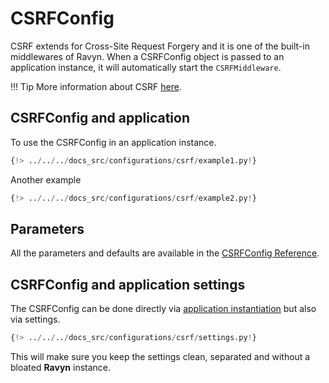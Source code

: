 # CSRFConfig

CSRF extends for Cross-Site Request Forgery and it is one of the built-in middlewares of Ravyn.
When a CSRFConfig object is passed to an application instance, it will automatically start the `CSRFMiddleware`.

!!! Tip
    More information about CSRF
    <a href="https://owasp.org/www-community/attacks/csrf" target='_blank'>here</a>.

## CSRFConfig and application

To use the CSRFConfig in an application instance.

```python hl_lines="4-5 8"
{!> ../../../docs_src/configurations/csrf/example1.py!}
```

Another example

```python hl_lines="4 7"
{!> ../../../docs_src/configurations/csrf/example2.py!}
```

## Parameters

All the parameters and defaults are available in the [CSRFConfig Reference](../references/configurations/csrf.md).

## CSRFConfig and application settings

The CSRFConfig can be done directly via [application instantiation](#csrfconfig-and-application) but also via settings.

```python
{!> ../../../docs_src/configurations/csrf/settings.py!}
```

This will make sure you keep the settings clean, separated and without a bloated **Ravyn** instance.
